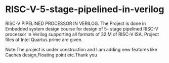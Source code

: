 # RISC-V-5-stage-pipelined-in-verilog
RISC-V PIPELINED PROCESSOR IN VERILOG.
The Project is done in Embedded system design course for design of 5- stage pipelined RISC-V processor in Verilog supporting all formats of 32IM of RISC-V ISA.
Project files of Intel Quartus prime are given.

Note:The project is under construction and I am  adding new features like Caches design,Floating point etc.Thank you
